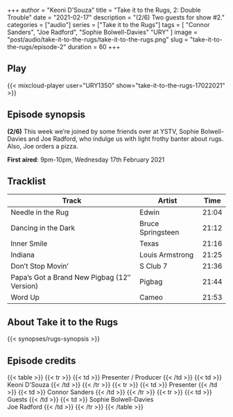 +++
author = "Keoni D'Souza"
title = "Take it to the Rugs, 2: Double Trouble"
date = "2021-02-17"
description = "(2/6) Two guests for show #2."
categories = ["audio"]
series = ["Take it to the Rugs"]
tags = [
    "Connor Sanders",
    "Joe Radford",
    "Sophie Bolwell-Davies"
    "URY"
]
image = "post/audio/take-it-to-the-rugs/take-it-to-the-rugs.png"
slug = "take-it-to-the-rugs/episode-2"
duration = 60
+++

## Play

{{< mixcloud-player user="URY1350" show="take-it-to-the-rugs-17022021" >}}

## Episode synopsis

**(2/6)** This week we’re joined by some friends over at YSTV, Sophie Bolwell-Davies and Joe Radford, who indulge us with light frothy banter about rugs. Also, Joe orders a pizza.

**First aired**: 9pm-10pm, Wednesday 17th February 2021

## Tracklist

| Track                                       | Artist            | Time  |
|---------------------------------------------|-------------------|-------|
| Needle in the Rug                           | Edwin             | 21:04 |
| Dancing in the Dark                         | Bruce Springsteen | 21:12 |
| Inner Smile                                 | Texas             | 21:16 |
| Indiana                                     | Louis Armstrong   | 21:25 |
| Don’t Stop Movin’                           | S Club 7          | 21:36 |
| Papa’s Got a Brand New Pigbag (12″ Version) | Pigbag            | 21:44 |
| Word Up                                     | Cameo             | 21:53 |

## About Take it to the Rugs

{{< synopses/rugs-synopsis >}}

## Episode credits

{{< table >}}
    {{< tr >}}
        {{< td >}}
            Presenter / Producer
        {{< /td >}}
        {{< td >}}
            Keoni D'Souza
        {{< /td >}}
    {{< /tr >}}
    {{< tr >}}
        {{< td >}}
            Presenter
        {{< /td >}}
        {{< td >}}
            Connor Sanders
        {{< /td >}}
    {{< /tr >}}
    {{< tr >}}
        {{< td >}}
            Guests
        {{< /td >}}
        {{< td >}}
            Sophie Bolwell-Davies<br>Joe Radford
        {{< /td >}}
    {{< /tr >}}
{{< /table >}}